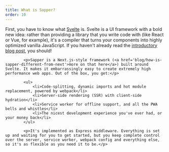 ```yaml
---
title: What is Sapper?
order: 10
---
```


<p>First, you have to know what <a href='https://svelte.dev'>Svelte</a> is. Svelte is a UI framework with a bold new idea: rather than providing a library that you write code with (like React or Vue, for example), it's a compiler that turns your components into highly optimized vanilla JavaScript. If you haven't already read the <a href='https://svelte.dev/blog/frameworks-without-the-framework'>introductory blog post</a>, you should!</p>

			<p>Sapper is a Next.js-style framework (<a href='blog/how-is-sapper-different-from-next'>more on that here</a>) built around Svelte. It makes it embarrassingly easy to create extremely high performance web apps. Out of the box, you get:</p>

			<ul>
				<li>Code-splitting, dynamic imports and hot module replacement, powered by webpack</li>
				<li>Server-side rendering (SSR) with client-side hydration</li>
				<li>Service worker for offline support, and all the PWA bells and whistles</li>
				<li>The nicest development experience you've ever had, or your money back</li>
			</ul>

			<p>It's implemented as Express middleware. Everything is set up and waiting for you to get started, but you keep complete control over the server, service worker, webpack config and everything else, so it's as flexible as you need it to be.</p>
